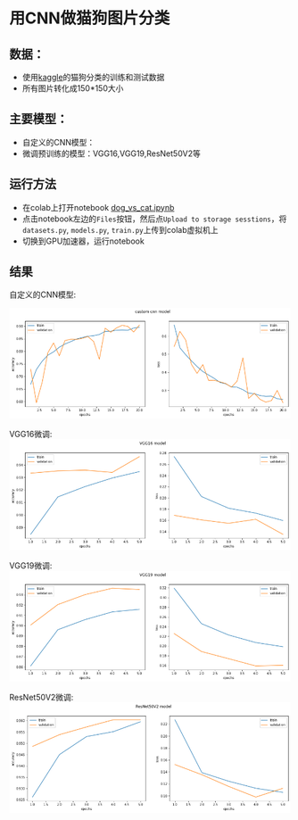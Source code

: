 # 用CNN做猫狗图片分类

## 数据：
- 使用[kaggle](https://www.kaggle.com/c/dogs-vs-cats-redux-kernels-edition/data)的猫狗分类的训练和测试数据
- 所有图片转化成150*150大小

## 主要模型：
- 自定义的CNN模型：
- 微调预训练的模型：VGG16,VGG19,ResNet50V2等

## 运行方法
- 在colab上打开notebook [dog_vs_cat.ipynb](dog_vs_cat.ipynb)
- 点击notebook左边的`Files`按钮，然后点`Upload to storage sesstions`，将`datasets.py`, `models.py`, `train.py`上传到colab虚拟机上
- 切换到GPU加速器，运行notebook

## 结果
自定义的CNN模型:

![自定义CNN模型](plots/custom.png)

VGG16微调:
![VGG16微调](plots/vgg16.png)

VGG19微调:
![VGG16微调](plots/vgg19.png)

ResNet50V2微调:
![ResNet50V2微调](plots/resnet50v2.png)

